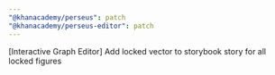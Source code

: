 ```yaml
---
"@khanacademy/perseus": patch
"@khanacademy/perseus-editor": patch
---
```


[Interactive Graph Editor] Add locked vector to storybook story for all locked figures
